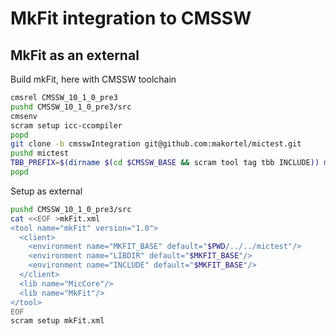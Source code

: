 MkFit integration to CMSSW
==========================

MkFit as an external
--------------------

Build mkFit, here with CMSSW toolchain
```bash
cmsrel CMSSW_10_1_0_pre3
pushd CMSSW_10_1_0_pre3/src
cmsenv
scram setup icc-ccompiler
popd
git clone -b cmsswIntegration git@github.com:makortel/mictest.git
pushd mictest
TBB_PREFIX=$(dirname $(cd $CMSSW_BASE && scram tool tag tbb INCLUDE)) make -j 12
popd
```

Setup as external
```bash
pushd CMSSW_10_1_0_pre3/src
cat <<EOF >mkFit.xml
<tool name="mkFit" version="1.0">
  <client>
    <environment name="MKFIT_BASE" default="$PWD/../../mictest"/>
    <environment name="LIBDIR" default="$MKFIT_BASE"/>
    <environment name="INCLUDE" default="$MKFIT_BASE"/>
  </client>
  <lib name="MicCore"/>
  <lib name="MkFit"/>
</tool>
EOF
scram setup mkFit.xml
```
